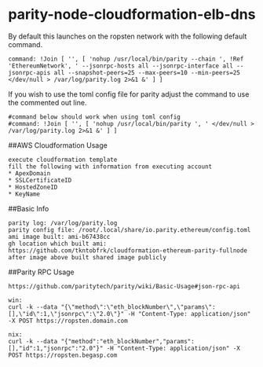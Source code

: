 # parity-node-cloudformation-elb-dns

By default this launches on the ropsten network with the following default command.

````text
command: !Join [ '', [ 'nohup /usr/local/bin/parity --chain ', !Ref 'EthereumNetwork', ' --jsonrpc-hosts all --jsonrpc-interface all --jsonrpc-apis all --snapshot-peers=25 --max-peers=10 --min-peers=25 </dev/null > /var/log/parity.log 2>&1 &' ] ]
````

If you wish to use the toml config file for parity adjust the command to use the commented out line.

````text
#command below should work when using toml config
#command: !Join [ '', [ 'nohup /usr/local/bin/parity ', ' </dev/null > /var/log/parity.log 2>&1 &' ] ]
````

##AWS Cloudformation Usage
````text
execute cloudformation template
fill the following with information from executing account
* ApexDomain
* SSLCertificateID
* HostedZoneID
* KeyName

````
##Basic Info
````text
parity log: /var/log/parity.log
parity config file: /root/.local/share/io.parity.ethereum/config.toml
ami image built: ami-b67438cc
gh location which built ami: https://github.com/tkntobfrk/cloudformation-ethereum-parity-fullnode
after image above built shared image publicly
````

##Parity RPC Usage
````text
https://github.com/paritytech/parity/wiki/Basic-Usage#json-rpc-api

win:
curl -k --data "{\"method\":\"eth_blockNumber\",\"params\":[],\"id\":1,\"jsonrpc\":\"2.0\"}" -H "Content-Type: application/json" -X POST https://ropsten.domain.com

nix:
curl -k --data "{"method":"eth_blockNumber","params":[],"id":1,"jsonrpc":"2.0"}" -H "Content-Type: application/json" -X POST https://ropsten.begasp.com

````
